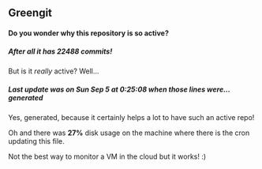 ## Greengit

#### Do you wonder why this repository is so active?

##### After all it has 22488 commits!

But is it *really* active? Well...

##### Last update was on Sun Sep 5 at 0:25:08 when those lines were... generated

Yes, generated, because it certainly helps a lot to have such an active repo!

Oh and there was **27%** disk usage on the machine
where there is the cron updating this file.

Not the best way to monitor a VM in the cloud but it works! :)
